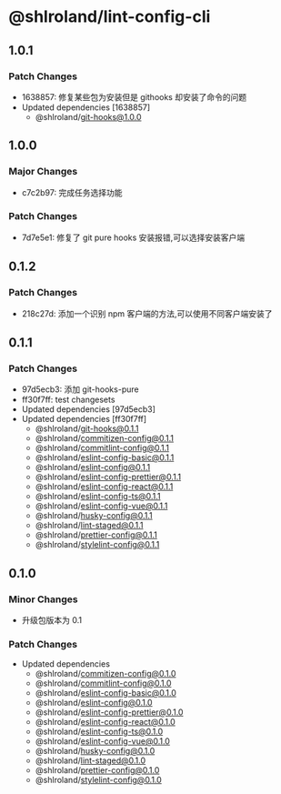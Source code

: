 # @shlroland/lint-config-cli

## 1.0.1

### Patch Changes

- 1638857: 修复某些包为安装但是 githooks 却安装了命令的问题
- Updated dependencies [1638857]
  - @shlroland/git-hooks@1.0.0

## 1.0.0

### Major Changes

- c7c2b97: 完成任务选择功能

### Patch Changes

- 7d7e5e1: 修复了 git pure hooks 安装报错,可以选择安装客户端

## 0.1.2

### Patch Changes

- 218c27d: 添加一个识别 npm 客户端的方法,可以使用不同客户端安装了

## 0.1.1

### Patch Changes

- 97d5ecb3: 添加 git-hooks-pure
- ff30f7ff: test changesets
- Updated dependencies [97d5ecb3]
- Updated dependencies [ff30f7ff]
  - @shlroland/git-hooks@0.1.1
  - @shlroland/commitizen-config@0.1.1
  - @shlroland/commitlint-config@0.1.1
  - @shlroland/eslint-config-basic@0.1.1
  - @shlroland/eslint-config@0.1.1
  - @shlroland/eslint-config-prettier@0.1.1
  - @shlroland/eslint-config-react@0.1.1
  - @shlroland/eslint-config-ts@0.1.1
  - @shlroland/eslint-config-vue@0.1.1
  - @shlroland/husky-config@0.1.1
  - @shlroland/lint-staged@0.1.1
  - @shlroland/prettier-config@0.1.1
  - @shlroland/stylelint-config@0.1.1

## 0.1.0

### Minor Changes

- 升级包版本为 0.1

### Patch Changes

- Updated dependencies
  - @shlroland/commitizen-config@0.1.0
  - @shlroland/commitlint-config@0.1.0
  - @shlroland/eslint-config-basic@0.1.0
  - @shlroland/eslint-config@0.1.0
  - @shlroland/eslint-config-prettier@0.1.0
  - @shlroland/eslint-config-react@0.1.0
  - @shlroland/eslint-config-ts@0.1.0
  - @shlroland/eslint-config-vue@0.1.0
  - @shlroland/husky-config@0.1.0
  - @shlroland/lint-staged@0.1.0
  - @shlroland/prettier-config@0.1.0
  - @shlroland/stylelint-config@0.1.0
